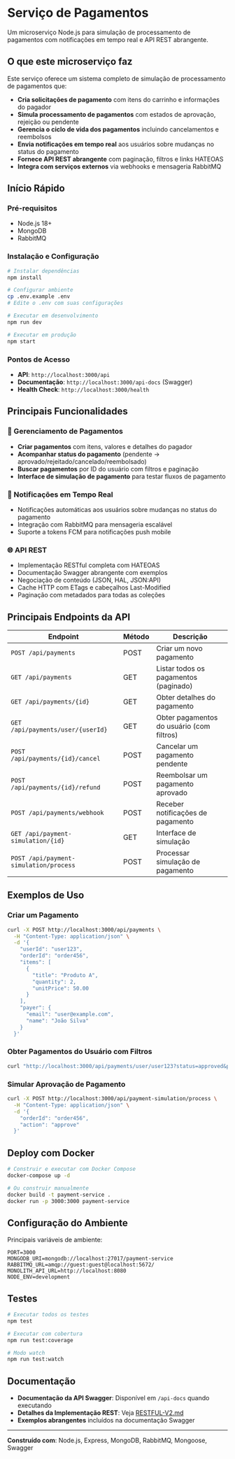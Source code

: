 # Serviço de Pagamentos

Um microserviço Node.js para simulação de processamento de pagamentos com notificações em tempo real e API REST abrangente.

## O que este microserviço faz

Este serviço oferece um sistema completo de simulação de processamento de pagamentos que:

- **Cria solicitações de pagamento** com itens do carrinho e informações do pagador
- **Simula processamento de pagamentos** com estados de aprovação, rejeição ou pendente
- **Gerencia o ciclo de vida dos pagamentos** incluindo cancelamentos e reembolsos
- **Envia notificações em tempo real** aos usuários sobre mudanças no status do pagamento
- **Fornece API REST abrangente** com paginação, filtros e links HATEOAS
- **Integra com serviços externos** via webhooks e mensageria RabbitMQ

## Início Rápido

### Pré-requisitos
- Node.js 18+
- MongoDB
- RabbitMQ

### Instalação e Configuração
```bash
# Instalar dependências
npm install

# Configurar ambiente
cp .env.example .env
# Edite o .env com suas configurações

# Executar em desenvolvimento
npm run dev

# Executar em produção
npm start
```

### Pontos de Acesso
- **API**: `http://localhost:3000/api`
- **Documentação**: `http://localhost:3000/api-docs` (Swagger)
- **Health Check**: `http://localhost:3000/health`

## Principais Funcionalidades

### 🔧 Gerenciamento de Pagamentos
- **Criar pagamentos** com itens, valores e detalhes do pagador
- **Acompanhar status do pagamento** (pendente → aprovado/rejeitado/cancelado/reembolsado)
- **Buscar pagamentos** por ID do usuário com filtros e paginação
- **Interface de simulação de pagamento** para testar fluxos de pagamento

### 📱 Notificações em Tempo Real
- Notificações automáticas aos usuários sobre mudanças no status do pagamento
- Integração com RabbitMQ para mensageria escalável
- Suporte a tokens FCM para notificações push mobile

### 🌐 API REST
- Implementação RESTful completa com HATEOAS
- Documentação Swagger abrangente com exemplos
- Negociação de conteúdo (JSON, HAL, JSON:API)
- Cache HTTP com ETags e cabeçalhos Last-Modified
- Paginação com metadados para todas as coleções

## Principais Endpoints da API

| Endpoint | Método | Descrição |
|----------|--------|-----------|
| `POST /api/payments` | POST | Criar um novo pagamento |
| `GET /api/payments` | GET | Listar todos os pagamentos (paginado) |
| `GET /api/payments/{id}` | GET | Obter detalhes do pagamento |
| `GET /api/payments/user/{userId}` | GET | Obter pagamentos do usuário (com filtros) |
| `POST /api/payments/{id}/cancel` | POST | Cancelar um pagamento pendente |
| `POST /api/payments/{id}/refund` | POST | Reembolsar um pagamento aprovado |
| `POST /api/payments/webhook` | POST | Receber notificações de pagamento |
| `GET /api/payment-simulation/{id}` | GET | Interface de simulação |
| `POST /api/payment-simulation/process` | POST | Processar simulação de pagamento |

## Exemplos de Uso

### Criar um Pagamento
```bash
curl -X POST http://localhost:3000/api/payments \
  -H "Content-Type: application/json" \
  -d '{
    "userId": "user123",
    "orderId": "order456",
    "items": [
      {
        "title": "Produto A",
        "quantity": 2,
        "unitPrice": 50.00
      }
    ],
    "payer": {
      "email": "user@example.com",
      "name": "João Silva"
    }
  }'
```

### Obter Pagamentos do Usuário com Filtros
```bash
curl "http://localhost:3000/api/payments/user/user123?status=approved&page=1&limit=10"
```

### Simular Aprovação de Pagamento
```bash
curl -X POST http://localhost:3000/api/payment-simulation/process \
  -H "Content-Type: application/json" \
  -d '{
    "orderId": "order456",
    "action": "approve"
  }'
```

## Deploy com Docker

```bash
# Construir e executar com Docker Compose
docker-compose up -d

# Ou construir manualmente
docker build -t payment-service .
docker run -p 3000:3000 payment-service
```

## Configuração do Ambiente

Principais variáveis de ambiente:
```env
PORT=3000
MONGODB_URI=mongodb://localhost:27017/payment-service
RABBITMQ_URL=amqp://guest:guest@localhost:5672/
MONOLITH_API_URL=http://localhost:8080
NODE_ENV=development
```

## Testes

```bash
# Executar todos os testes
npm test

# Executar com cobertura
npm run test:coverage

# Modo watch
npm run test:watch
```

## Documentação

- **Documentação da API Swagger**: Disponível em `/api-docs` quando executando
- **Detalhes da Implementação REST**: Veja [RESTFUL-V2.md](RESTFUL-V2.md)
- **Exemplos abrangentes** incluídos na documentação Swagger

---

**Construído com**: Node.js, Express, MongoDB, RabbitMQ, Mongoose, Swagger